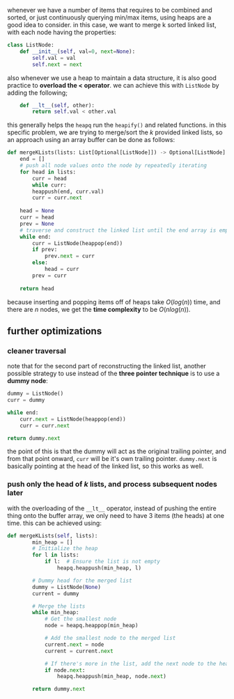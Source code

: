 whenever we have a number of items that requires to be combined and sorted, or just continuously querying min/max items, using heaps are a good idea to consider. in this case, we want to merge k sorted linked list, with each node having the properties: 

```python
class ListNode: 
	def __init__(self, val=0, next=None): 
		self.val = val
		self.next = next
```

also whenever we use a heap to maintain a data structure, it is also good practice to **overload the < operator**. we can achieve this with `ListNode` by adding the following;

```python
	def __lt__(self, other): 
		return self.val < other.val
```

this generally helps the `heapq` run the `heapify()` and related functions. in this specific problem, we are trying to merge/sort the $k$ provided linked lists, so an approach using an array buffer can be done as follows: 

```python
def mergeKLists(lists: List[Optional[ListNode]]) -> Optional[ListNode]:
	end = []
	# push all node values onto the node by repeatedly iterating
	for head in lists:
		curr = head
		while curr:
		heappush(end, curr.val)
		curr = curr.next
	
	head = None
	curr = head
	prev = None
	# traverse and construct the linked list until the end array is empty
	while end:
		curr = ListNode(heappop(end))
		if prev:
			prev.next = curr
		else:
			head = curr
		prev = curr
	
	return head
```

because inserting and popping items off of heaps take $O(log(n))$ time, and there are $n$ nodes, we get the **time complexity** to be $O(nlog(n))$.

## further optimizations
### cleaner traversal
note that for the second part of reconstructing the linked list, another possible strategy to use instead of the **three pointer technique** is to use a **dummy node**: 

```python
dummy = ListNode()
curr = dummy

while end:
	curr.next = ListNode(heappop(end))
	curr = curr.next

return dummy.next
```

the point of this is that the dummy will act as the original trailing pointer, and from that point onward, `curr` will be it's own trailing pointer. `dummy.next` is basically pointing at the head of the linked list, so this works as well. 
### push only the head of $k$ lists, and process subsequent nodes later
with the overloading of the `__lt__` operator, instead of pushing the entire thing onto the buffer array, we only need to have 3 items (the heads) at one time. this can be achieved using: 

```python
def mergeKLists(self, lists):
        min_heap = []
        # Initialize the heap
        for l in lists:
            if l:  # Ensure the list is not empty
                heapq.heappush(min_heap, l)

        # Dummy head for the merged list
        dummy = ListNode(None)
        current = dummy

        # Merge the lists
        while min_heap:
            # Get the smallest node
            node = heapq.heappop(min_heap)

            # Add the smallest node to the merged list
            current.next = node
            current = current.next

            # If there's more in the list, add the next node to the heap
            if node.next:
                heapq.heappush(min_heap, node.next)

        return dummy.next
```

